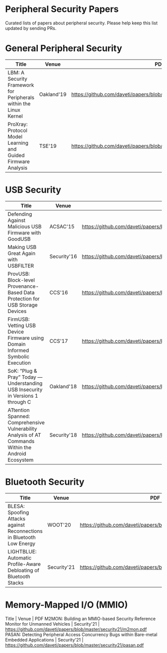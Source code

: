 # Peripheral Security Papers

Curated lists of papers about peripheral security. Please help keep this list updated by sending PRs.

# General Peripheral Security

Title | Venue | PDF
--- | --- | ---
LBM: A Security Framework for Peripherals within the Linux Kernel | Oakland'19 | https://github.com/daveti/papers/blob/master/oakland19/lbm.pdf
ProXray: Protocol Model Learning and Guided Firmware Analysis | TSE'19 | https://github.com/daveti/papers/blob/master/tse19/ProtocolExtraction.pdf


# USB Security
Title | Venue | PDF
--- | --- | ---
Defending Against Malicious USB Firmware with GoodUSB | ACSAC'15 | https://github.com/daveti/papers/blob/master/acsac15/acsac2015djt.pdf
Making USB Great Again with USBFILTER | Security'16 | https://github.com/daveti/papers/blob/master/security16/usbfilter.pdf
ProvUSB: Block-level Provenance-Based Data Protection for USB Storage Devices | CCS'16 | https://github.com/daveti/papers/blob/master/ccs16/provusb.pdf
FirmUSB: Vetting USB Device Firmware using Domain Informed Symbolic Execution | CCS'17 | https://github.com/daveti/papers/blob/master/ccs17/firmusb-ccs17.pdf
SoK: ”Plug & Pray” Today — Understanding USB Insecurity in Versions 1 through C | Oakland'18 | https://github.com/daveti/papers/blob/master/oakland18/usbsok.pdf
ATtention Spanned: Comprehensive Vulnerability Analysis of AT Commands Within the Android Ecosystem | Security'18 | https://github.com/daveti/papers/blob/master/security18/atcmd.pdf


# Bluetooth Security

Title | Venue | PDF
--- | --- | ---
BLESA: Spoofing Attacks against Reconnections in Bluetooth Low Energy | WOOT'20 | https://github.com/daveti/papers/blob/master/woot20/blesa.pdf
LIGHTBLUE: Automatic Profile-Aware Debloating of Bluetooth Stacks | Security'21 | https://github.com/daveti/papers/blob/master/security21/lb.pdf


# Memory-Mapped I/O (MMIO)

Title | Venue | PDF
M2MON: Building an MMIO-based Security Reference Monitor for Unmanned Vehicles | Security'21 | https://github.com/daveti/papers/blob/master/security21/m2mon.pdf
PASAN: Detecting Peripheral Access Concurrency Bugs within Bare-metal Embedded Applications | Security'21 | https://github.com/daveti/papers/blob/master/security21/pasan.pdf
